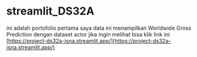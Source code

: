 # streamlit_DS32A
ini adalah portofolio pertama saya 
data ini menampilkan Worldwide Gross Prediction dengan dataset actor
jika ingin melihat bisa klik link ini [https://project-ds32a-isna.streamlit.app/](https://project-ds32a-isna.streamlit.app/)
